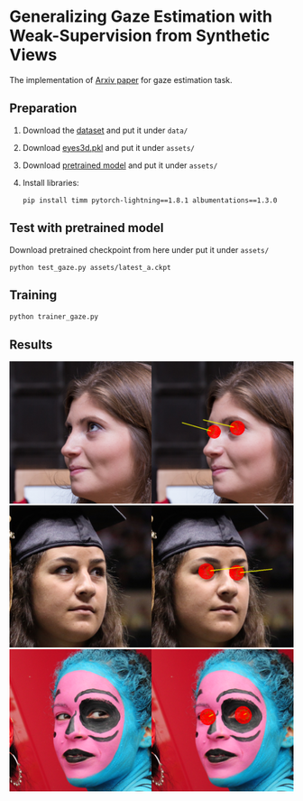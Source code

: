 # Generalizing Gaze Estimation with Weak-Supervision from Synthetic Views

The implementation of [Arxiv paper](https://arxiv.org/abs/2212.02997) for gaze estimation task.


## Preparation

1. Download the [dataset](https://drive.google.com/file/d/1erYIoTCbXk1amofJ6yTGhbpmsovWrrva/view?usp=sharing) and put it under ``data/``

2. Download [eyes3d.pkl](https://drive.google.com/file/d/1as7_ew6kEFTHpcrlk8QKvgFJJ8cKzM3q/view?usp=sharing) and put it under ``assets/``

3. Download [pretrained model](https://drive.google.com/file/d/1cqmChXSnTwUpk3jD7JLpZKHOuBLlC3_N/view?usp=sharing) and put it under ``assets/``

4. Install libraries:
   ```
   pip install timm pytorch-lightning==1.8.1 albumentations==1.3.0
   ```
   
## Test with pretrained model

  Download pretrained checkpoint from here under put it under ``assets/``

  ```
  python test_gaze.py assets/latest_a.ckpt
  ```

## Training

  ```
  python trainer_gaze.py
  ```

## Results

<img src="https://github.com/nttstar/insightface-resources/blob/master/images/gaze_0.png?raw=true" width="800" alt=""/>

<img src="https://github.com/nttstar/insightface-resources/blob/master/images/gaze_1.png?raw=true" width="800" alt=""/>

<img src="https://github.com/nttstar/insightface-resources/blob/master/images/gaze_2.png?raw=true" width="800" alt=""/>





